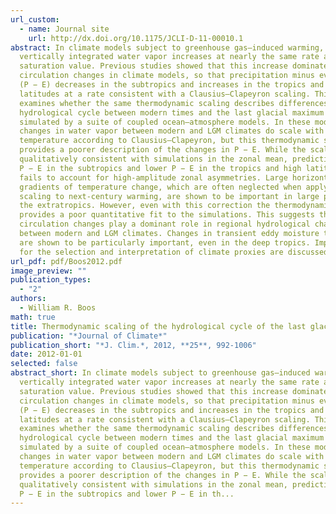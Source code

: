 ```yaml
---
url_custom:
  - name: Journal site
    url: http://dx.doi.org/10.1175/JCLI-D-11-00010.1
abstract: In climate models subject to greenhouse gas–induced warming,
  vertically integrated water vapor increases at nearly the same rate as its
  saturation value. Previous studies showed that this increase dominates
  circulation changes in climate models, so that precipitation minus evaporation
  (P − E) decreases in the subtropics and increases in the tropics and high
  latitudes at a rate consistent with a Clausius–Clapeyron scaling. This study
  examines whether the same thermodynamic scaling describes differences in the
  hydrological cycle between modern times and the last glacial maximum (LGM), as
  simulated by a suite of coupled ocean–atmosphere models. In these models,
  changes in water vapor between modern and LGM climates do scale with
  temperature according to Clausius–Clapeyron, but this thermodynamic scaling
  provides a poorer description of the changes in P − E. While the scaling is
  qualitatively consistent with simulations in the zonal mean, predicting higher
  P − E in the subtropics and lower P − E in the tropics and high latitudes, it
  fails to account for high-amplitude zonal asymmetries. Large horizontal
  gradients of temperature change, which are often neglected when applying the
  scaling to next-century warming, are shown to be important in large parts of
  the extratropics. However, even with this correction the thermodynamic scaling
  provides a poor quantitative fit to the simulations. This suggests that
  circulation changes play a dominant role in regional hydrological change
  between modern and LGM climates. Changes in transient eddy moisture transports
  are shown to be particularly important, even in the deep tropics. Implications
  for the selection and interpretation of climate proxies are discussed.
url_pdf: pdf/Boos2012.pdf
image_preview: ""
publication_types:
  - "2"
authors:
  - William R. Boos
math: true
title: Thermodynamic scaling of the hydrological cycle of the last glacial maximum
publication: "*Journal of Climate*"
publication_short: "*J. Clim.*, 2012, **25**, 992-1006"
date: 2012-01-01
selected: false
abstract_short: In climate models subject to greenhouse gas–induced warming,
  vertically integrated water vapor increases at nearly the same rate as its
  saturation value. Previous studies showed that this increase dominates
  circulation changes in climate models, so that precipitation minus evaporation
  (P − E) decreases in the subtropics and increases in the tropics and high
  latitudes at a rate consistent with a Clausius–Clapeyron scaling. This study
  examines whether the same thermodynamic scaling describes differences in the
  hydrological cycle between modern times and the last glacial maximum (LGM), as
  simulated by a suite of coupled ocean–atmosphere models. In these models,
  changes in water vapor between modern and LGM climates do scale with
  temperature according to Clausius–Clapeyron, but this thermodynamic scaling
  provides a poorer description of the changes in P − E. While the scaling is
  qualitatively consistent with simulations in the zonal mean, predicting higher
  P − E in the subtropics and lower P − E in th...
---
```

